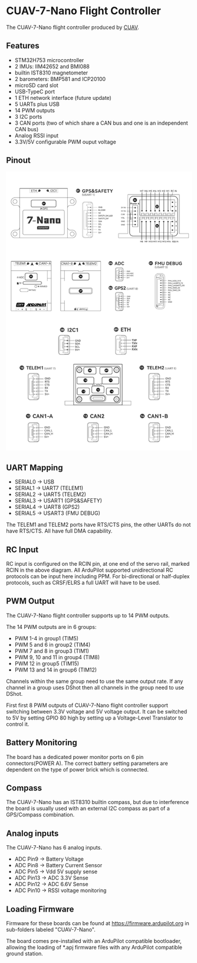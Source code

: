 # CUAV-7-Nano Flight Controller

The CUAV-7-Nano flight controller produced by [CUAV](https://www.cuav.net).

## Features

- STM32H753 microcontroller
- 2 IMUs: IIM42652 and BMI088
- builtin IST8310 magnetometer
- 2 barometers: BMP581 and ICP20100
- microSD card slot
- USB-TypeC port
- 1 ETH network interface (future update)
- 5 UARTs plus USB
- 14 PWM outputs
- 3 I2C ports
- 3 CAN ports (two of which share a CAN bus and one is an independent CAN bus)
- Analog RSSI input
- 3.3V/5V configurable PWM ouput voltage

## Pinout

![CUAV-7-Nano_interface_definition.png](CUAV-7-Nano-pinout.png)

## UART Mapping

- SERIAL0 -> USB
- SERIAL1 -> UART7 (TELEM1)
- SERIAL2 -> UART5 (TELEM2)
- SERIAL3 -> USART1 (GPS&SAFETY)
- SERIAL4 -> UART8 (GPS2)
- SERIAL5 -> USART3 (FMU DEBUG)

The TELEM1 and TELEM2 ports have RTS/CTS pins, the other UARTs do not have RTS/CTS. All have full DMA capability.

## RC Input

RC input is configured on the RCIN pin, at one end of the servo rail, marked RCIN in the above diagram. All ArduPilot supported unidirectional RC protocols can be input here including PPM. For bi-directional or half-duplex protocols, such as CRSF/ELRS a full UART will have to be used.

## PWM Output

The CUAV-7-Nano flight controller supports up to 14 PWM outputs.

The 14 PWM outputs are in 6 groups:

- PWM 1-4 in group1 (TIM5)
- PWM 5 and 6 in group2 (TIM4)
- PWM 7 and 8 in group3 (TIM1)
- PWM 9, 10 and 11 in group4 (TIM8)
- PWM 12 in group5 (TIM15)
- PWM 13 and 14 in group6 (TIM12)

Channels within the same group need to use the same output rate. If any channel in a group uses DShot then all channels in the group need to use DShot.

First first 8 PWM outputs of CUAV-7-Nano flight controller support switching between 3.3V voltage and 5V voltage output. It can be switched to 5V by setting GPIO 80 high by setting up a Voltage-Level Translator to control it.

## Battery Monitoring

The board has a dedicated power monitor ports on 6 pin connectors(POWER A). The correct battery setting parameters are dependent on the type of power brick which is connected.

## Compass

The CUAV-7-Nano has an IST8310 builtin compass, but due to interference the board is usually used with an external I2C compass as part of a GPS/Compass combination.

## Analog inputs

The CUAV-7-Nano has 6 analog inputs.

- ADC Pin9 -> Battery Voltage
- ADC Pin8 -> Battery Current Sensor
- ADC Pin5 -> Vdd 5V supply sense
- ADC Pin13 -> ADC 3.3V Sense
- ADC Pin12 -> ADC 6.6V Sense
- ADC Pin10 -> RSSI voltage monitoring

## Loading Firmware

Firmware for these boards can be found at https://firmware.ardupilot.org in sub-folders labeled "CUAV-7-Nano".

The board comes pre-installed with an ArduPilot compatible bootloader, allowing the loading of *.apj firmware files with any ArduPilot compatible ground station.
